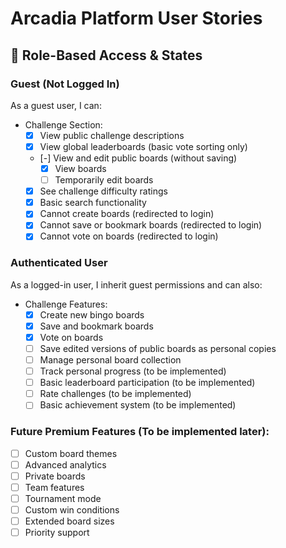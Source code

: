 # Arcadia Platform User Stories

## 🔑 Role-Based Access & States

### Guest (Not Logged In)
As a guest user, I can:
- Challenge Section:
  - [x] View public challenge descriptions
  - [x] View global leaderboards (basic vote sorting only)
  - [-] View and edit public boards (without saving)
      - [x] View boards
      - [ ] Temporarily edit boards
  - [x] See challenge difficulty ratings
  - [x] Basic search functionality
  - [x] Cannot create boards (redirected to login)
  - [x] Cannot save or bookmark boards (redirected to login)
  - [x] Cannot vote on boards (redirected to login)

### Authenticated User
As a logged-in user, I inherit guest permissions and can also:
- Challenge Features:
  - [x] Create new bingo boards
  - [x] Save and bookmark boards
  - [x] Vote on boards
  - [ ] Save edited versions of public boards as personal copies
  - [ ] Manage personal board collection
  - [ ] Track personal progress (to be implemented)
  - [ ] Basic leaderboard participation (to be implemented)
  - [ ] Rate challenges (to be implemented)
  - [ ] Basic achievement system (to be implemented)

### Future Premium Features (To be implemented later):
- [ ] Custom board themes
- [ ] Advanced analytics
- [ ] Private boards
- [ ] Team features
- [ ] Tournament mode
- [ ] Custom win conditions
- [ ] Extended board sizes
- [ ] Priority support